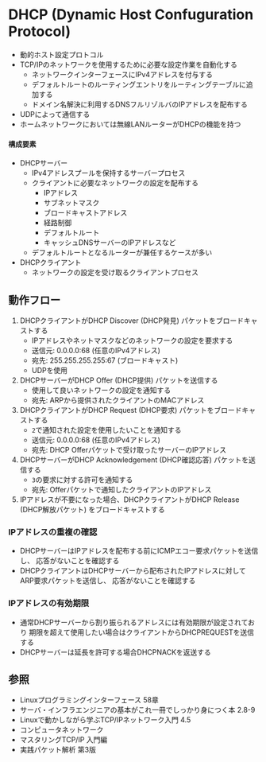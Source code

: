 # DHCP (Dynamic Host Confuguration Protocol)
- 動的ホスト設定プロトコル
- TCP/IPのネットワークを使用するために必要な設定作業を自動化する
  - ネットワークインターフェースにIPv4アドレスを付与する
  - デフォルトルートのルーティングエントリをルーティングテーブルに追加する
  - ドメイン名解決に利用するDNSフルリゾルバのIPアドレスを配布する
- UDPによって通信する
- ホームネットワークにおいては無線LANルーターがDHCPの機能を持つ

#### 構成要素
- DHCPサーバー
  - IPv4アドレスプールを保持するサーバープロセス
  - クライアントに必要なネットワークの設定を配布する
    - IPアドレス
    - サブネットマスク
    - ブロードキャストアドレス
    - 経路制御
    - デフォルトルート
    - キャッシュDNSサーバーのIPアドレスなど
  - デフォルトルートとなるルーターが兼任するケースが多い
- DHCPクライアント
  - ネットワークの設定を受け取るクライアントプロセス

## 動作フロー
1. DHCPクライアントがDHCP Discover (DHCP発見) パケットをブロードキャストする
    - IPアドレスやネットマスクなどのネットワークの設定を要求する
    - 送信元: 0.0.0.0:68 (任意のIPv4アドレス)
    - 宛先: 255.255.255.255:67 (ブロードキャスト)
    - UDPを使用
2. DHCPサーバーがDHCP Offer (DHCP提供) パケットを送信する
    - 使用して良いネットワークの設定を通知する
    - 宛先: ARPから提供されたクライアントのMACアドレス
3. DHCPクライアントがDHCP Request (DHCP要求) パケットをブロードキャストする
    - `2`で通知された設定を使用したいことを通知する
    - 送信元: 0.0.0.0:68 (任意のIPv4アドレス)
    - 宛先: DHCP Offerパケットで受け取ったサーバーのIPアドレス
4. DHCPサーバーがDHCP Acknowledgement (DHCP確認応答) パケットを送信する
    - `3`の要求に対する許可を通知する
    - 宛先: Offerパケットで通知したクライアントのIPアドレス
5. IPアドレスが不要になった場合、DHCPクライアントがDHCP Release (DHCP解放パケット) をブロードキャストする

### IPアドレスの重複の確認
- DHCPサーバーはIPアドレスを配布する前にICMPエコー要求パケットを送信し、
  応答がないことを確認する
- DHCPクライアントはDHCPサーバーから配布されたIPアドレスに対してARP要求パケットを送信し、
  応答がないことを確認する

### IPアドレスの有効期限
- 通常DHCPサーバーから割り振られるアドレスには有効期限が設定されており
  期限を超えて使用したい場合はクライアントからDHCPREQUESTを送信する
- DHCPサーバーは延長を許可する場合DHCPNACKを返送する

## 参照
- Linuxプログラミングインターフェース 58章
- サーバ・インフラエンジニアの基本がこれ一冊でしっかり身につく本 2.8-9
- Linuxで動かしながら学ぶTCP/IPネットワーク入門 4.5
- コンピュータネットワーク
- マスタリングTCP/IP 入門編
- 実践パケット解析 第3版
